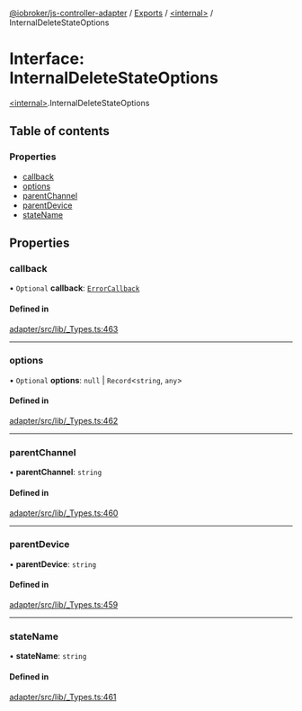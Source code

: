 [@iobroker/js-controller-adapter](../README.md) / [Exports](../modules.md) / [\<internal\>](../modules/internal_.md) / InternalDeleteStateOptions

# Interface: InternalDeleteStateOptions

[\<internal\>](../modules/internal_.md).InternalDeleteStateOptions

## Table of contents

### Properties

- [callback](internal_.InternalDeleteStateOptions.md#callback)
- [options](internal_.InternalDeleteStateOptions.md#options)
- [parentChannel](internal_.InternalDeleteStateOptions.md#parentchannel)
- [parentDevice](internal_.InternalDeleteStateOptions.md#parentdevice)
- [stateName](internal_.InternalDeleteStateOptions.md#statename)

## Properties

### callback

• `Optional` **callback**: [`ErrorCallback`](../modules/internal_.md#errorcallback)

#### Defined in

[adapter/src/lib/_Types.ts:463](https://github.com/ioBroker/ioBroker.js-controller/blob/c6e3443f/packages/adapter/src/lib/_Types.ts#L463)

___

### options

• `Optional` **options**: ``null`` \| `Record`\<`string`, `any`\>

#### Defined in

[adapter/src/lib/_Types.ts:462](https://github.com/ioBroker/ioBroker.js-controller/blob/c6e3443f/packages/adapter/src/lib/_Types.ts#L462)

___

### parentChannel

• **parentChannel**: `string`

#### Defined in

[adapter/src/lib/_Types.ts:460](https://github.com/ioBroker/ioBroker.js-controller/blob/c6e3443f/packages/adapter/src/lib/_Types.ts#L460)

___

### parentDevice

• **parentDevice**: `string`

#### Defined in

[adapter/src/lib/_Types.ts:459](https://github.com/ioBroker/ioBroker.js-controller/blob/c6e3443f/packages/adapter/src/lib/_Types.ts#L459)

___

### stateName

• **stateName**: `string`

#### Defined in

[adapter/src/lib/_Types.ts:461](https://github.com/ioBroker/ioBroker.js-controller/blob/c6e3443f/packages/adapter/src/lib/_Types.ts#L461)
